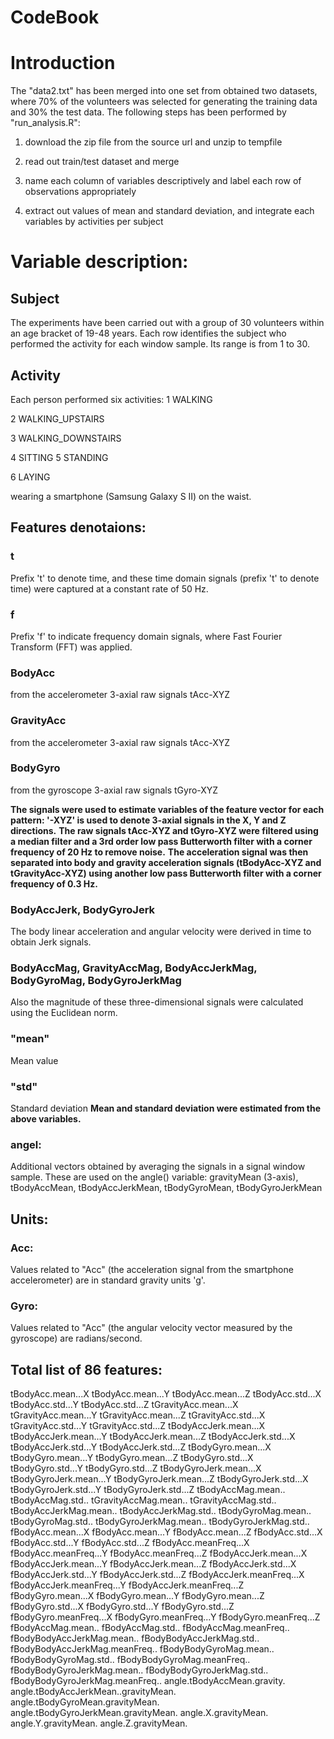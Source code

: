 CodeBook
==================
# Introduction
The "data2.txt" has been merged into one set from obtained two datasets, where 70% of the volunteers was selected for generating the training data and 30% the test data.
The following steps has been performed by "run_analysis.R":
1. download the zip file from the source url and unzip to tempfile
  
2. read out train/test dataset and merge
  
3. name each column of variables descriptively and label each row of observations appropriately
  
4. extract out values of mean and standard deviation, and integrate each variables by activities per subject

# Variable description:
## Subject
The experiments have been carried out with a group of 30 volunteers within an age bracket of 19-48 years.
Each row identifies the subject who performed the activity for each window sample. Its range is from 1 to 30.

## Activity
Each person performed six activities:
1 WALKING

2 WALKING_UPSTAIRS

3 WALKING_DOWNSTAIRS

4 SITTING
5 STANDING

6 LAYING

wearing a smartphone (Samsung Galaxy S II) on the waist.


## Features denotaions:

### t
Prefix 't' to denote time, and these time domain signals (prefix 't' to denote time) were captured at a constant rate of 50 Hz.

### f
Prefix 'f' to indicate frequency domain signals, where Fast Fourier Transform (FFT) was applied.

### BodyAcc
from the accelerometer 3-axial raw signals tAcc-XYZ
### GravityAcc
from the accelerometer 3-axial raw signals tAcc-XYZ
### BodyGyro
from the gyroscope 3-axial raw signals tGyro-XYZ

**The signals were used to estimate variables of the feature vector for each pattern: '-XYZ' is used to denote 3-axial signals in the X, Y and Z directions.**
**The raw signals tAcc-XYZ and tGyro-XYZ were filtered using a median filter and a 3rd order low pass Butterworth filter with a corner frequency of 20 Hz to remove noise.**
**The acceleration signal was then separated into body and gravity acceleration signals (tBodyAcc-XYZ and tGravityAcc-XYZ) using another low pass Butterworth filter with a corner frequency of 0.3 Hz.**

### BodyAccJerk, BodyGyroJerk
The body linear acceleration and angular velocity were derived in time to obtain Jerk signals.

### BodyAccMag, GravityAccMag, BodyAccJerkMag, BodyGyroMag, BodyGyroJerkMag
Also the magnitude of these three-dimensional signals were calculated using the Euclidean norm.

### "mean" 
Mean value
### "std"
Standard deviation
**Mean and standard deviation were estimated from the above variables.**

### angel:
Additional vectors obtained by averaging the signals in a signal window sample. These are used on the angle() variable:
gravityMean (3-axis), tBodyAccMean, tBodyAccJerkMean, tBodyGyroMean, tBodyGyroJerkMean


## Units:
### Acc:
Values related to "Acc" (the acceleration signal from the smartphone accelerometer) are in standard gravity units 'g'.
### Gyro:
Values related to "Acc" (the angular velocity vector measured by the gyroscope) are radians/second.


## Total list of 86 features:

tBodyAcc.mean...X
tBodyAcc.mean...Y
tBodyAcc.mean...Z
tBodyAcc.std...X
tBodyAcc.std...Y
tBodyAcc.std...Z
tGravityAcc.mean...X
tGravityAcc.mean...Y
tGravityAcc.mean...Z
tGravityAcc.std...X
tGravityAcc.std...Y
tGravityAcc.std...Z
tBodyAccJerk.mean...X
tBodyAccJerk.mean...Y
tBodyAccJerk.mean...Z
tBodyAccJerk.std...X
tBodyAccJerk.std...Y
tBodyAccJerk.std...Z
tBodyGyro.mean...X
tBodyGyro.mean...Y
tBodyGyro.mean...Z
tBodyGyro.std...X
tBodyGyro.std...Y
tBodyGyro.std...Z
tBodyGyroJerk.mean...X
tBodyGyroJerk.mean...Y
tBodyGyroJerk.mean...Z
tBodyGyroJerk.std...X
tBodyGyroJerk.std...Y
tBodyGyroJerk.std...Z
tBodyAccMag.mean..
tBodyAccMag.std..
tGravityAccMag.mean..
tGravityAccMag.std..
tBodyAccJerkMag.mean..
tBodyAccJerkMag.std..
tBodyGyroMag.mean..
tBodyGyroMag.std..
tBodyGyroJerkMag.mean..
tBodyGyroJerkMag.std..
fBodyAcc.mean...X
fBodyAcc.mean...Y
fBodyAcc.mean...Z
fBodyAcc.std...X
fBodyAcc.std...Y
fBodyAcc.std...Z
fBodyAcc.meanFreq...X
fBodyAcc.meanFreq...Y
fBodyAcc.meanFreq...Z
fBodyAccJerk.mean...X
fBodyAccJerk.mean...Y
fBodyAccJerk.mean...Z
fBodyAccJerk.std...X
fBodyAccJerk.std...Y
fBodyAccJerk.std...Z
fBodyAccJerk.meanFreq...X
fBodyAccJerk.meanFreq...Y
fBodyAccJerk.meanFreq...Z
fBodyGyro.mean...X
fBodyGyro.mean...Y
fBodyGyro.mean...Z
fBodyGyro.std...X
fBodyGyro.std...Y
fBodyGyro.std...Z
fBodyGyro.meanFreq...X
fBodyGyro.meanFreq...Y
fBodyGyro.meanFreq...Z
fBodyAccMag.mean..
fBodyAccMag.std..
fBodyAccMag.meanFreq..
fBodyBodyAccJerkMag.mean..
fBodyBodyAccJerkMag.std..
fBodyBodyAccJerkMag.meanFreq..
fBodyBodyGyroMag.mean..
fBodyBodyGyroMag.std..
fBodyBodyGyroMag.meanFreq..
fBodyBodyGyroJerkMag.mean..
fBodyBodyGyroJerkMag.std..
fBodyBodyGyroJerkMag.meanFreq..
angle.tBodyAccMean.gravity.
angle.tBodyAccJerkMean..gravityMean.
angle.tBodyGyroMean.gravityMean.
angle.tBodyGyroJerkMean.gravityMean.
angle.X.gravityMean.
angle.Y.gravityMean.
angle.Z.gravityMean.